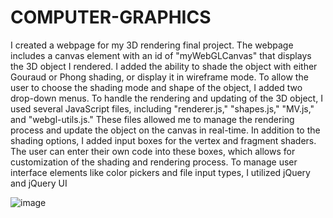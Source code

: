 # COMPUTER-GRAPHICS
I created a webpage for my 3D rendering final project. The webpage includes a canvas element
with an id of "myWebGLCanvas" that displays the 3D object I rendered. I added the ability to
shade the object with either Gouraud or Phong shading, or display it in wireframe mode. To
allow the user to choose the shading mode and shape of the object, I added two drop-down
menus.
To handle the rendering and updating of the 3D object, I used several JavaScript files, including
"renderer.js," "shapes.js," "MV.js," and "webgl-utils.js." These files allowed me to manage the
rendering process and update the object on the canvas in real-time.
In addition to the shading options, I added input boxes for the vertex and fragment shaders. The
user can enter their own code into these boxes, which allows for customization of the shading
and rendering process. To manage user interface elements like color pickers and file input
types, I utilized jQuery and jQuery UI

![image](https://github.com/naresh989/COMPUTER-GRAPHICS/assets/67735775/3c5c980f-dd0f-4fe3-8892-fed6888676aa)
